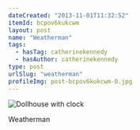 ```yaml
---
dateCreated: "2013-11-01T11:32:52"
itemId: bcpov6kukcwm
layout: post
name: "Weatherman"
tags:
  - hasTag: catherinekennedy
  - hasAuthor: catherinekennedy
type: post
urlSlug: "weatherman"
profileImg: post-bcpov6kukcwm-0.jpg
---
```

![Dollhouse with clock](../images/post-bcpov6kukcwm-0.jpg)
<div class="caption">
<!--nopreview--><div class="caption"><span>Weatherman</span></div><!--/nopreview-->












 




